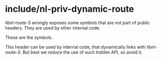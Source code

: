 include/nl-priv-dynamic-route
=============================

libnl-route-3 wrongly exposes some symbols that are not part of public headers.
They are used by other internal code.

These are the symbols.

This header can be used by internal code, that dynamically links with libnl-route-3.
But best we reduce the use of such hidden API, so avoid it.
